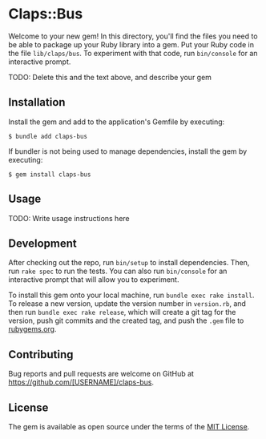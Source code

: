 # Claps::Bus

Welcome to your new gem! In this directory, you'll find the files you need to be able to package up your Ruby library into a gem. Put your Ruby code in the file `lib/claps/bus`. To experiment with that code, run `bin/console` for an interactive prompt.

TODO: Delete this and the text above, and describe your gem

## Installation

Install the gem and add to the application's Gemfile by executing:

    $ bundle add claps-bus

If bundler is not being used to manage dependencies, install the gem by executing:

    $ gem install claps-bus

## Usage

TODO: Write usage instructions here

## Development

After checking out the repo, run `bin/setup` to install dependencies. Then, run `rake spec` to run the tests. You can also run `bin/console` for an interactive prompt that will allow you to experiment.

To install this gem onto your local machine, run `bundle exec rake install`. To release a new version, update the version number in `version.rb`, and then run `bundle exec rake release`, which will create a git tag for the version, push git commits and the created tag, and push the `.gem` file to [rubygems.org](https://rubygems.org).

## Contributing

Bug reports and pull requests are welcome on GitHub at https://github.com/[USERNAME]/claps-bus.

## License

The gem is available as open source under the terms of the [MIT License](https://opensource.org/licenses/MIT).
